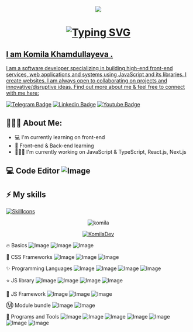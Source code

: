 <h1 align="center">
  <a href="https://git.io/typing-svg">
    <img src="https://readme-typing-svg.herokuapp.com/?lines=Hello,+There!+👋;This+is+Komilaxon👩🏻‍💻&center=true&size=30">
</a>

  <h1 align="center">
<a href="https://git.io/typing-svg"><img src="https://readme-typing-svg.herokuapp.com?font=Fira+Code&size=24&pause=1000&color=ffd700&background=6DFF5700&width=435&lines=Front+-End+Developer+++++++%F0%9F%92%BB"  alt="Typing SVG" /></a>

</h1>

<a href="https://git.io/typing-svg">

## I am Komila Khamdullayeva .
I am a software developer specializing in building high-end front-end services, web applications and systems using JavaScript and its libraries. I create websites. I am always open to collaborating on projects and innovative/disruptive ideas. Find out more about me & feel free to connect with me here:

[![Telegram Badge](https://img.shields.io/badge/@komila_khamdullayeva-2CA5E0?style=flat-square&logo=telegram&logoColor=white&link=https://t.me/komila_dev0112)](https://t.me/komila_dev0112) 
[![Linkedin Badge](https://img.shields.io/badge/-komilakhamdullayeva-blue?style=flat-square&logo=Linkedin&logoColor=white&link=https://www.linkedin.com/in/komila-khamdullayeva/)](https://www.linkedin.com/in/komila-khamdullayeva/) 
[![Youtube Badge](https://img.shields.io/badge/@KomilaDev-FF0004?style=flat-square&logo=youtube&logoColor=white&link=https://www.youtube.com/@KomilaDev)](https://www.youtube.com/@KomilaDev)
  
<h2 align="left">👩🏻‍💻 About Me:</h2>

- :computer: I'm currently learning on front-end
- :star2: Front-end & Back-end learning
- 👩🏻‍💻 I'm currently working on JavaScript & TypeScript, React.js, Next.js


## 💻 Code Editor ![Image](https://img.shields.io/badge/Visual_Studio_Code-0078D4?style=for-the-badge&logo=visual%20studio%20code&logoColor=white)

## ⚡ My skills
[![SkillIcons](https://skillicons.dev/icons?i=html,css,bootstrap,sass,js,ts,tailwind,figma,react,next,git,github,vercel,vscode)](https://skillicons.dev)<br/>

<p align="center"> <img src="https://github-readme-stats.vercel.app/api?username=KomilaDev&show_icons=true&theme=radical" alt="komila" />

<p align="center"> <a href="https://github.com/ryo-ma/github-profile-trophy"><img src="https://github-profile-trophy.vercel.app/?username=komilaDev&theme=onestar&row=1&margin-w=15&margin-h=15&no-bg=true" alt="KomilaDev" /></a> </p>

:fire: Basics
![Image](https://img.shields.io/badge/-HTML5-E34F26?style=for-the-badge&logo=html5&logoColor=white)
![Image](https://img.shields.io/badge/-CSS3-1572B6?style=for-the-badge&logo=css3)
![Image](https://img.shields.io/badge/Sass-CC6699?style=for-the-badge&logo=sass&logoColor=white)

:large_blue_diamond: CSS Frameworks
![Image](https://img.shields.io/badge/-Bootstrap-563D7C?style=for-the-badge&logo=bootstrap)
![Image](https://img.shields.io/badge/Tailwind_CSS-38B2AC?style=for-the-badge&logo=tailwind-css&logoColor=white)
![Image](https://img.shields.io/badge/Material%20UI-007FFF?style=for-the-badge&logo=mui&logoColor=white)

:sparkles: Programming Languages
![Image](https://img.shields.io/badge/-HTML5-E34F26?style=for-the-badge&logo=html5&logoColor=white)
![Image](https://img.shields.io/badge/-CSS3-1572B6?style=for-the-badge&logo=css3)
![Image](https://img.shields.io/badge/JavaScript-323330?style=for-the-badge&logo=javascript&logoColor=F7DF1E)
![Image](https://img.shields.io/badge/TypeScript-007ACC?style=for-the-badge&logo=typescript&logoColor=white)

:star: JS library
![Image](https://img.shields.io/badge/React-20232A?style=for-the-badge&logo=react&logoColor=61DAFB)
![Image](https://img.shields.io/badge/Redux-593D88?style=for-the-badge&logo=redux&logoColor=white)
![Image](https://img.shields.io/badge/VueX-35495E?style=for-the-badge&logo=vuedotjs&logoColor=4FC08D)
![Image](https://img.shields.io/badge/ThreeJs-black?style=for-the-badge&logo=three.js&logoColor=white)

:star2: JS Framework
![Image](https://img.shields.io/badge/Vue.js-35495E?style=for-the-badge&logo=vuedotjs&logoColor=4FC08D)
![Image](https://img.shields.io/badge/React.js-20232A?style=for-the-badge&logo=react&logoColor=61DAFB)
![Image](https://img.shields.io/badge/React_Router-CA4245?style=for-the-badge&logo=react-router&logoColor=white)

:m: Module bundle
![Image](https://img.shields.io/badge/npm-CB3837?style=for-the-badge&logo=npm&logoColor=white)
![Image](https://img.shields.io/badge/Yarn-2C8EBB?style=for-the-badge&logo=yarn&logoColor=white)

:small_red_triangle_down: Programs and Tools
![Image](https://img.shields.io/badge/Vite-B73BFE?style=for-the-badge&logo=vite&logoColor=FFD62E)
![Image](https://img.shields.io/badge/Linux-FCC624?style=for-the-badge&logo=linux&logoColor=black)
![Image](https://img.shields.io/badge/Figma-F24E1E?style=for-the-badge&logo=figma&logoColor=white)
![Image](https://img.shields.io/badge/GitLab-330F63?style=for-the-badge&logo=gitlab&logoColor=white)
![Image](https://img.shields.io/badge/Git-F05032?style=for-the-badge&logo=git&logoColor=white)
![Image](https://img.shields.io/badge/GitHub-100000?style=for-the-badge&logo=github&logoColor=white)
![Image](https://img.shields.io/badge/Trello-0052CC?style=for-the-badge&logo=trello&logoColor=white)
